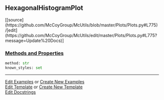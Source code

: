 ## <a id="McUtils.Plots.Plots.HexagonalHistogramPlot">HexagonalHistogramPlot</a> 
<div class="docs-source-link" markdown="1">
[[source](https://github.com/McCoyGroup/McUtils/blob/master/Plots/Plots.py#L775)/[edit](https://github.com/McCoyGroup/McUtils/edit/master/Plots/Plots.py#L775?message=Update%20Docs)]
</div>



<div class="collapsible-section">
 <div class="collapsible-section collapsible-section-header" markdown="1">
 
### <a class="collapse-link" data-toggle="collapse" href="#methods">Methods and Properties</a> <a class="float-right" data-toggle="collapse" href="#methods"><i class="fa fa-chevron-down"></i></a>

 </div>
 <div class="collapsible-section collapsible-section-body collapse" id="methods" markdown="1">

```python
method: str
known_styles: set
```


 </div>
</div>




___

[Edit Examples](https://github.com/McCoyGroup/McUtils/edit/gh-pages/ci/examples/McUtils/Plots/Plots/HexagonalHistogramPlot.md) or 
[Create New Examples](https://github.com/McCoyGroup/McUtils/new/gh-pages/?filename=ci/examples/McUtils/Plots/Plots/HexagonalHistogramPlot.md) <br/>
[Edit Template](https://github.com/McCoyGroup/McUtils/edit/gh-pages/ci/docs/McUtils/Plots/Plots/HexagonalHistogramPlot.md) or 
[Create New Template](https://github.com/McCoyGroup/McUtils/new/gh-pages/?filename=ci/docs/templates/McUtils/Plots/Plots/HexagonalHistogramPlot.md) <br/>
[Edit Docstrings](https://github.com/McCoyGroup/McUtils/edit/master/Plots/Plots.py#L775?message=Update%20Docs)
